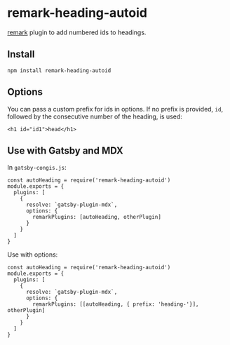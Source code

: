 # remark-heading-autoid

[remark](https://github.com/remarkjs/remark) plugin to add numbered ids to headings.

## Install

```
npm install remark-heading-autoid
```

## Options

You can pass a custom prefix for ids in options. If no prefix is provided, `id`, followed by the consecutive number of the heading, is used:

```
<h1 id="id1">head</h1>
```

## Use with Gatsby and MDX

In `gatsby-congis.js`:

```
const autoHeading = require('remark-heading-autoid')
module.exports = {
  plugins: [
    {
      resolve: `gatsby-plugin-mdx`,
      options: {
        remarkPlugins: [autoHeading, otherPlugin]
      }
    }
  ]
}
```

Use with options:

```
const autoHeading = require('remark-heading-autoid')
module.exports = {
  plugins: [
    {
      resolve: `gatsby-plugin-mdx`,
      options: {
        remarkPlugins: [[autoHeading, { prefix: 'heading-'}], otherPlugin]
      }
    }
  ]
}
```
